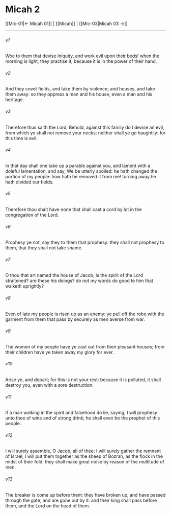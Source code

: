 # Micah 2

[[Mic-01|← Micah 01]] | [[Micah]] | [[Mic-03|Micah 03 →]]
***

###### v1
Woe to them that devise iniquity, and work evil upon their beds! when the morning is light, they practise it, because it is in the power of their hand.
###### v2
And they covet fields, and take them by violence; and houses, and take them away: so they oppress a man and his house, even a man and his heritage.
###### v3
Therefore thus saith the Lord; Behold, against this family do I devise an evil, from which ye shall not remove your necks; neither shall ye go haughtily: for this time is evil.
###### v4
In that day shall one take up a parable against you, and lament with a doleful lamentation, and say, We be utterly spoiled: he hath changed the portion of my people: how hath he removed it from me! turning away he hath divided our fields.
###### v5
Therefore thou shalt have none that shall cast a cord by lot in the congregation of the Lord.
###### v6
Prophesy ye not, say they to them that prophesy: they shall not prophesy to them, that they shall not take shame.
###### v7
O thou that art named the house of Jacob, is the spirit of the Lord straitened? are these his doings? do not my words do good to him that walketh uprightly?
###### v8
Even of late my people is risen up as an enemy: ye pull off the robe with the garment from them that pass by securely as men averse from war.
###### v9
The women of my people have ye cast out from their pleasant houses; from their children have ye taken away my glory for ever.
###### v10
Arise ye, and depart; for this is not your rest: because it is polluted, it shall destroy you, even with a sore destruction.
###### v11
If a man walking in the spirit and falsehood do lie, saying, I will prophesy unto thee of wine and of strong drink; he shall even be the prophet of this people.
###### v12
I will surely assemble, O Jacob, all of thee; I will surely gather the remnant of Israel; I will put them together as the sheep of Bozrah, as the flock in the midst of their fold: they shall make great noise by reason of the multitude of men.
###### v13
The breaker is come up before them: they have broken up, and have passed through the gate, and are gone out by it: and their king shall pass before them, and the Lord on the head of them. 
